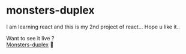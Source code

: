 # monsters-duplex

I am learning react and this is my 2nd project of react... Hope u like it..

Want to see it live ? <br>
<a href = "http://Dikshant09.github.io/monsters-duplex" >Monsters-duplex</a> 🥀
